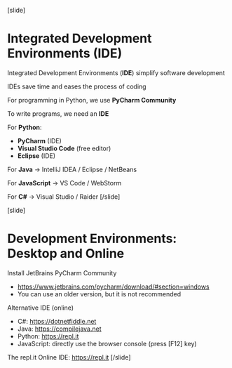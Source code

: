 [slide]
# Integrated Development Environments (IDE)
Integrated Development Environments (**IDE**) simplify software development

IDEs save time and eases the process of coding

For programming in Python, we use **PyCharm Community**

To write programs, we need an **IDE**

For **Python**:

* **PyCharm** (IDE)
* **Visual Studio Code** (free editor)
* **Eclipse** (IDE)

For **Java** -> IntelliJ IDEA / Eclipse / NetBeans

For **JavaScript** -> VS Code / WebStorm

For **C#** -> Visual Studio / Raider
[/slide]

[slide]
# Development Environments: Desktop and Online

Install JetBrains PyCharm Community

* https://www.jetbrains.com/pycharm/download/#section=windows
* You can use an older version, but it is not recommended

Alternative IDE (online)

* C#: https://dotnetfiddle.net
* Java: https://compilejava.net 
* Python: https://repl.it
* JavaScript: directly use the browser console (press \[F12\] key)

The repl.it Online IDE: https://repl.it
[/slide]